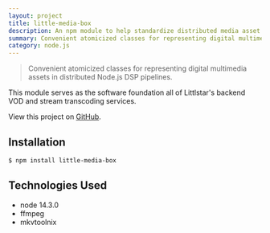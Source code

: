 ```yaml
---
layout: project
title: little-media-box
description: An npm module to help standardize distributed media asset systems
summary: Convenient atomicized classes for representing digital multimedia assets in distributed Node.js DSP pipelines.
category: node.js
---
```

> Convenient atomicized classes for representing digital multimedia assets
> in distributed Node.js DSP pipelines.

This module serves as the software foundation all of Littlstar's backend VOD and stream transcoding services.

View this project on [GitHub](https://github.com/little-core-labs/little-media-box).

## Installation

```sh
$ npm install little-media-box
```

## Technologies Used

- node 14.3.0
- ffmpeg
- mkvtoolnix
